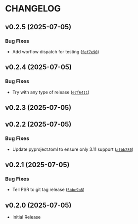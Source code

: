 # CHANGELOG

<!-- version list -->

## v0.2.5 (2025-07-05)

### Bug Fixes

- Add worflow dispatch for testing
  ([`fef7e90`](https://github.com/dgethings/nornir_jsonrpc/commit/fef7e907d265966c0b998ba373dce0d0b15fc77e))


## v0.2.4 (2025-07-05)

### Bug Fixes

- Try with any type of release
  ([`e7f6411`](https://github.com/dgethings/nornir_jsonrpc/commit/e7f64117c6a12bd8fad06d9c2290c66f28c8d814))


## v0.2.3 (2025-07-05)


## v0.2.2 (2025-07-05)

### Bug Fixes

- Update pyproject.toml to ensure only 3.11 support
  ([`afbb280`](https://github.com/dgethings/nornir_jsonrpc/commit/afbb280c327e6cfdd1c2c6e63f4ce2574e7e96a3))


## v0.2.1 (2025-07-05)

### Bug Fixes

- Tell PSR to git tag release
  ([`5bbe9b8`](https://github.com/dgethings/nornir_jsonrpc/commit/5bbe9b878475f203c47fb4b09aa1d9c911bd5333))


## v0.2.0 (2025-07-05)

- Initial Release
